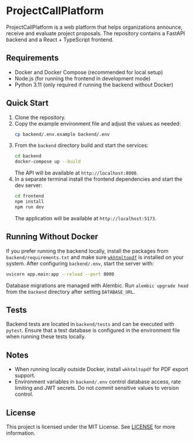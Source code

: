 # ProjectCallPlatform

ProjectCallPlatform is a web platform that helps organizations announce,
receive and evaluate project proposals. The repository contains a FastAPI
backend and a React + TypeScript frontend.

## Requirements

- Docker and Docker Compose (recommended for local setup)
- Node.js (for running the frontend in development mode)
- Python 3.11 (only required if running the backend without Docker)

## Quick Start

1. Clone the repository.
2. Copy the example environment file and adjust the values as needed:
   ```bash
   cp backend/.env.example backend/.env
   ```
3. From the `backend` directory build and start the services:
   ```bash
   cd backend
   docker-compose up --build
   ```
   The API will be available at `http://localhost:8000`.
4. In a separate terminal install the frontend dependencies and start the dev
   server:
   ```bash
   cd frontend
   npm install
   npm run dev
   ```
   The application will be available at `http://localhost:5173`.

## Running Without Docker

If you prefer running the backend locally, install the packages from
`backend/requirements.txt` and make sure [`wkhtmltopdf`](https://wkhtmltopdf.org/)
is installed on your system. After configuring `backend/.env`, start the server
with:

```bash
uvicorn app.main:app --reload --port 8000
```

Database migrations are managed with Alembic. Run `alembic upgrade head` from the
`backend` directory after setting `DATABASE_URL`.

## Tests

Backend tests are located in `backend/tests` and can be executed with `pytest`.
Ensure that a test database is configured in the environment file when running
these tests locally.

## Notes

- When running locally outside Docker, install `wkhtmltopdf` for PDF export
  support.
- Environment variables in `backend/.env` control database access, rate limiting
  and JWT secrets. Do not commit sensitive values to version control.

## License

This project is licensed under the MIT License. See [LICENSE](LICENSE) for
more information.
